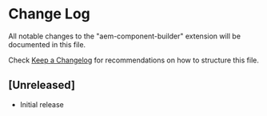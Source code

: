 # Change Log
All notable changes to the "aem-component-builder" extension will be documented in this file.

Check [Keep a Changelog](http://keepachangelog.com/) for recommendations on how to structure this file.

## [Unreleased]
- Initial release
